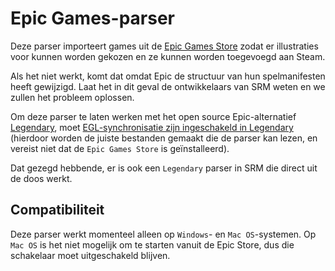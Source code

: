 # Epic Games-parser

Deze parser importeert games uit de [Epic Games Store](https://store.epicgames.com/en-US/) zodat er illustraties voor kunnen worden gekozen en ze kunnen worden toegevoegd aan Steam.

Als het niet werkt, komt dat omdat Epic de structuur van hun spelmanifesten heeft gewijzigd. Laat het in dit geval de ontwikkelaars van SRM weten en we zullen het probleem oplossen.

Om deze parser te laten werken met het open source Epic-alternatief [Legendary](https://github.com/derrod/legendary), moet [EGL-synchronisatie zijn ingeschakeld in Legendary](https://github.com/derrod/legendary/discussions/276#discussioncomment-709748) (hierdoor worden de juiste bestanden gemaakt die de parser kan lezen, en vereist niet dat de `Epic Games Store` is geïnstalleerd).

Dat gezegd hebbende, er is ook een `Legendary` parser in SRM die direct uit de doos werkt.

## Compatibiliteit

Deze parser werkt momenteel alleen op `Windows`- en `Mac OS`-systemen. Op `Mac OS` is het niet mogelijk om te starten vanuit de Epic Store, dus die schakelaar moet uitgeschakeld blijven.
